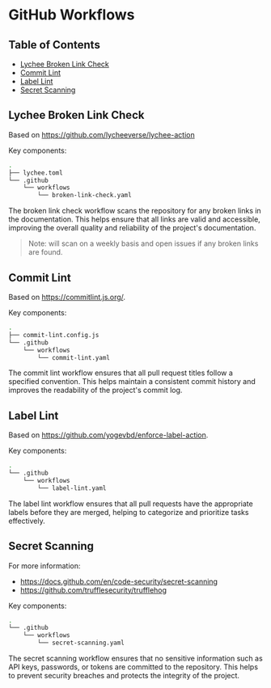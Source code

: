 # GitHub Workflows

## Table of Contents

- [Lychee Broken Link Check](#lychee-broken-link-check)
- [Commit Lint](#commit-lint)
- [Label Lint](#label-lint)
- [Secret Scanning](#secret-scanning)

## Lychee Broken Link Check

Based on <https://github.com/lycheeverse/lychee-action>

Key components:

```bash
.  
├── lychee.toml
└── .github  
    └── workflows  
        └── broken-link-check.yaml
```

The broken link check workflow scans the repository for any broken links in the documentation. This helps ensure that all links are valid and accessible, improving the overall quality and reliability of the project's documentation.

> Note: will scan on a weekly basis and open issues if any broken links are found.


## Commit Lint

Based on <https://commitlint.js.org/>.

Key components:

```bash
.  
├── commit-lint.config.js  
└── .github  
    └── workflows  
        └── commit-lint.yaml
```

The commit lint workflow ensures that all pull request titles follow a specified convention. This helps maintain a consistent commit history and improves the readability of the project's commit log.

## Label Lint

Based on <https://github.com/yogevbd/enforce-label-action>.

Key components:

```bash
.  
└── .github  
    └── workflows  
        └── label-lint.yaml
```

The label lint workflow ensures that all pull requests have the appropriate labels before they are merged, helping to categorize and prioritize tasks effectively.

## Secret Scanning

For more information:

* <https://docs.github.com/en/code-security/secret-scanning>
* <https://github.com/trufflesecurity/trufflehog>

Key components:

```bash
.  
└── .github  
    └── workflows  
        └── secret-scanning.yaml
```

The secret scanning workflow ensures that no sensitive information such as API keys, passwords, or tokens are committed to the repository. This helps to prevent security breaches and protects the integrity of the project.
